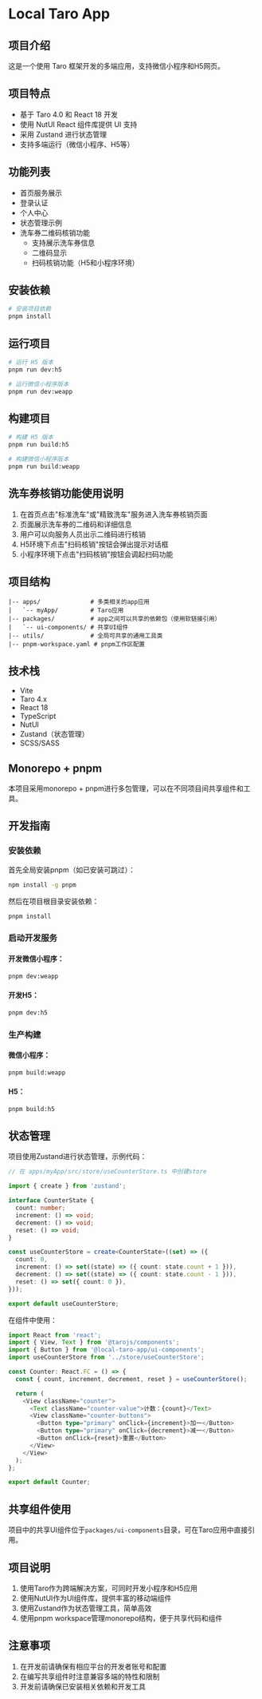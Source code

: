 # Local Taro App

## 项目介绍

这是一个使用 Taro 框架开发的多端应用，支持微信小程序和H5网页。

## 项目特点

- 基于 Taro 4.0 和 React 18 开发
- 使用 NutUI React 组件库提供 UI 支持
- 采用 Zustand 进行状态管理
- 支持多端运行（微信小程序、H5等）

## 功能列表

- 首页服务展示
- 登录认证
- 个人中心
- 状态管理示例
- 洗车券二维码核销功能
  - 支持展示洗车券信息
  - 二维码显示
  - 扫码核销功能（H5和小程序环境）

## 安装依赖

```bash
# 安装项目依赖
pnpm install
```

## 运行项目

```bash
# 运行 H5 版本
pnpm run dev:h5

# 运行微信小程序版本
pnpm run dev:weapp
```

## 构建项目

```bash
# 构建 H5 版本
pnpm run build:h5

# 构建微信小程序版本
pnpm run build:weapp
```

## 洗车券核销功能使用说明

1. 在首页点击"标准洗车"或"精致洗车"服务进入洗车券核销页面
2. 页面展示洗车券的二维码和详细信息
3. 用户可以向服务人员出示二维码进行核销
4. H5环境下点击"扫码核销"按钮会弹出提示对话框
5. 小程序环境下点击"扫码核销"按钮会调起扫码功能

## 项目结构

```
|-- apps/              # 多类相关的app应用
|   `-- myApp/         # Taro应用
|-- packages/          # app之间可以共享的依赖包（使用软链接引用）
|   `-- ui-components/ # 共享UI组件
|-- utils/             # 全局可共享的通用工具类
|-- pnpm-workspace.yaml # pnpm工作区配置
```

## 技术栈

- Vite
- Taro 4.x
- React 18
- TypeScript
- NutUI
- Zustand（状态管理）
- SCSS/SASS

## Monorepo + pnpm

本项目采用monorepo + pnpm进行多包管理，可以在不同项目间共享组件和工具。

## 开发指南

### 安装依赖

首先全局安装pnpm（如已安装可跳过）：

```bash
npm install -g pnpm
```

然后在项目根目录安装依赖：

```bash
pnpm install
```

### 启动开发服务

#### 开发微信小程序：

```bash
pnpm dev:weapp
```

#### 开发H5：

```bash
pnpm dev:h5
```

### 生产构建

#### 微信小程序：

```bash
pnpm build:weapp
```

#### H5：

```bash
pnpm build:h5
```

## 状态管理

项目使用Zustand进行状态管理，示例代码：

```typescript
// 在 apps/myApp/src/store/useCounterStore.ts 中创建store

import { create } from 'zustand';

interface CounterState {
  count: number;
  increment: () => void;
  decrement: () => void;
  reset: () => void;
}

const useCounterStore = create<CounterState>((set) => ({
  count: 0,
  increment: () => set((state) => ({ count: state.count + 1 })),
  decrement: () => set((state) => ({ count: state.count - 1 })),
  reset: () => set({ count: 0 }),
}));

export default useCounterStore;
```

在组件中使用：

```typescript
import React from 'react';
import { View, Text } from '@tarojs/components';
import { Button } from '@local-taro-app/ui-components';
import useCounterStore from '../store/useCounterStore';

const Counter: React.FC = () => {
  const { count, increment, decrement, reset } = useCounterStore();

  return (
    <View className="counter">
      <Text className="counter-value">计数：{count}</Text>
      <View className="counter-buttons">
        <Button type="primary" onClick={increment}>加一</Button>
        <Button type="primary" onClick={decrement}>减一</Button>
        <Button onClick={reset}>重置</Button>
      </View>
    </View>
  );
};

export default Counter;
```

## 共享组件使用

项目中的共享UI组件位于`packages/ui-components`目录，可在Taro应用中直接引用。

## 项目说明

1. 使用Taro作为跨端解决方案，可同时开发小程序和H5应用
2. 使用NutUI作为UI组件库，提供丰富的移动端组件
3. 使用Zustand作为状态管理工具，简单高效
4. 使用pnpm workspace管理monorepo结构，便于共享代码和组件

## 注意事项

1. 在开发前请确保有相应平台的开发者账号和配置
2. 在编写共享组件时注意兼容多端的特性和限制
3. 开发前请确保已安装相关依赖和开发工具